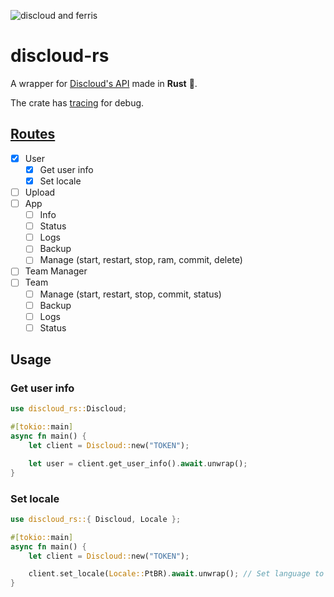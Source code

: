 ![discloud and ferris](https://github.com/jackskelt/discloud-rs/assets/86922268/42249ccb-4e20-4c60-a463-7dfd06466c32)

# discloud-rs


A wrapper for [Discloud's API](https://docs.discloudbot.com/api/usar-a-api) made in **Rust** 🦀.

The crate has [tracing](https://crates.io/crates/tracing) for debug.

## [Routes](https://discloud.github.io/apidoc/)

- [x] User
  - [x] Get user info
  - [x] Set locale
- [ ] Upload
- [ ] App
  - [ ] Info
  - [ ] Status
  - [ ] Logs
  - [ ] Backup
  - [ ] Manage (start, restart, stop, ram, commit, delete)
- [ ] Team Manager
- [ ] Team
  - [ ] Manage (start, restart, stop, commit, status)
  - [ ] Backup
  - [ ] Logs
  - [ ] Status

## Usage

### Get user info
```rs
use discloud_rs::Discloud;

#[tokio::main]
async fn main() {
    let client = Discloud::new("TOKEN");

    let user = client.get_user_info().await.unwrap();
}
```

### Set locale
```rs
use discloud_rs::{ Discloud, Locale };

#[tokio::main]
async fn main() {
    let client = Discloud::new("TOKEN");

    client.set_locale(Locale::PtBR).await.unwrap(); // Set language to Brazilian Portuguese
}
```

